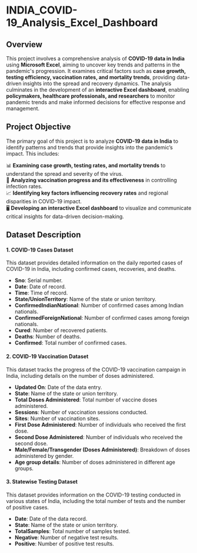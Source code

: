 # INDIA_COVID-19_Analysis_Excel_Dashboard

## Overview
This project involves a comprehensive analysis of **COVID-19 data in India** using **Microsoft Excel**, aiming to uncover key trends and patterns in the pandemic's progression. It examines critical factors such as **case growth, testing efficiency, vaccination rates, and mortality trends**, providing data-driven insights into the spread and recovery dynamics. The analysis culminates in the development of an **interactive Excel dashboard**, enabling **policymakers, healthcare professionals, and researchers** to monitor pandemic trends and make informed decisions for effective response and management.

## Project Objective

The primary goal of this project is to analyze **COVID-19 data in India** to identify patterns and trends that provide insights into the pandemic’s impact. This includes:  

📊 **Examining case growth, testing rates, and mortality trends** to understand the spread and severity of the virus.  
💉 **Analyzing vaccination progress and its effectiveness** in controlling infection rates.  
📈 **Identifying key factors influencing recovery rates** and regional disparities in COVID-19 impact.  
🖥️ **Developing an interactive Excel dashboard** to visualize and communicate critical insights for data-driven decision-making.

## Dataset Description
#### 1. COVID-19 Cases Dataset
This dataset provides detailed information on the daily reported cases of COVID-19 in India, including confirmed cases, recoveries, and deaths.
- **Sno**: Serial number.
- **Date**: Date of record.
- **Time**: Time of record.
- **State/UnionTerritory**: Name of the state or union territory.
- **ConfirmedIndianNational**: Number of confirmed cases among Indian nationals.
- **ConfirmedForeignNational**: Number of confirmed cases among foreign nationals.
- **Cured**: Number of recovered patients.
- **Deaths**: Number of deaths.
- **Confirmed**: Total number of confirmed cases.

#### 2. COVID-19 Vaccination Dataset
This dataset tracks the progress of the COVID-19 vaccination campaign in India, including details on the number of doses administered.
- **Updated On**: Date of the data entry.
- **State**: Name of the state or union territory.
- **Total Doses Administered**: Total number of vaccine doses administered.
- **Sessions**: Number of vaccination sessions conducted.
- **Sites**: Number of vaccination sites.
- **First Dose Administered**: Number of individuals who received the first dose.
- **Second Dose Administered**: Number of individuals who received the second dose.
- **Male/Female/Transgender (Doses Administered)**: Breakdown of doses administered by gender.
- **Age group details**: Number of doses administered in different age groups.
  
#### 3. Statewise Testing Dataset
This dataset provides information on the COVID-19 testing conducted in various states of India, including the total number of tests and the number of positive cases.
- **Date**: Date of the data record.
- **State**: Name of the state or union territory.
- **TotalSamples**: Total number of samples tested.
- **Negative**: Number of negative test results.
- **Positive**: Number of positive test results.
